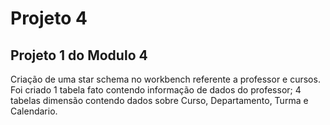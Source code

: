 # Projeto 4
## Projeto 1 do Modulo 4
Criação de uma star schema no workbench referente a professor e cursos.
Foi criado 1 tabela fato contendo informação de dados do professor;
4 tabelas dimensão contendo dados sobre Curso, Departamento, Turma e Calendario.
